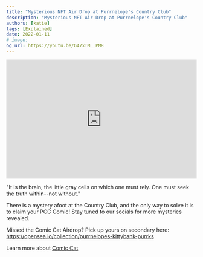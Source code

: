 ```yaml
---
title: "Mysterious NFT Air Drop at Purrnelope's Country Club"
description: "Mysterious NFT Air Drop at Purrnelope's Country Club"
authors: [katie]
tags: [Explained]
date: 2022-01-11
# image:
og_url: https://youtu.be/G47xTM__PM8
---
```


<iframe width="100%" height="315" src="https://www.youtube.com/embed/G47xTM__PM8" title="YouTube video player" frameborder="0" allow="accelerometer; autoplay; clipboard-write; encrypted-media; gyroscope; picture-in-picture" allowfullscreen></iframe>

<!--truncate-->

"It is the brain, the little gray cells on which one must rely. One must seek the truth within--not without."

There is a mystery afoot at the Country Club, and the only way to solve it is to claim your PCC Comic! Stay tuned to our socials for more mysteries revealed.

Missed the Comic Cat Airdrop? Pick up yours on secondary here: https://opensea.io/collection/purrnelopes-kittybank-purrks

Learn more about [Comic Cat](/collections/kittyvalut-purrks/comic-cat)